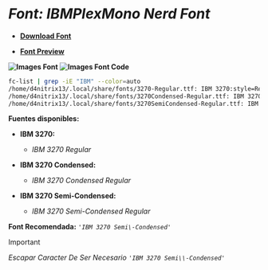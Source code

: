 <!-- Autor: Daniel Benjamin Perez Morales -->
<!-- GitHub: https://github.com/DanielBenjaminPerezMoralesDev13 -->
<!-- Gitlab: https://gitlab.com/DanielBenjaminPerezMoralesDev13 -->
<!-- Correo electrónico: danielperezdev@proton.me -->

# ***Font: IBMPlexMono Nerd Font***

- **[Download Font](https://github.com/ryanoasis/nerd-fonts/releases/download/v3.2.1/IBMPlexMono.zip "https://github.com/ryanoasis/nerd-fonts/releases/download/v3.2.1/IBMPlexMono.zip")**

- **[Font Preview](https://www.programmingfonts.org/#plex-mono "https://www.programmingfonts.org/#plex-mono")**

**![Images Font](../../Fonts/IBMPlexMono%20Nerd%20Font.png "Fonts/IBMPlexMono Nerd Font.png")**
**![Images Font Code](../../Font%20Images%20Code/IBMPlexMono%20Nerd%20Font%20Code.png "Font Images Code/IBMPlexMono Nerd Font Code.png")**

```bash
fc-list | grep -iE "IBM" --color=auto
/home/d4nitrix13/.local/share/fonts/3270-Regular.ttf: IBM 3270:style=Regular
/home/d4nitrix13/.local/share/fonts/3270Condensed-Regular.ttf: IBM 3270 Condensed:style=Condensed
/home/d4nitrix13/.local/share/fonts/3270SemiCondensed-Regular.ttf: IBM 3270 Semi\-Condensed:style=Condensed
```

**Fuentes disponibles:**

- **IBM 3270:**
  - *IBM 3270 Regular*

- **IBM 3270 Condensed:**
  - *IBM 3270 Condensed Regular*

- **IBM 3270 Semi-Condensed:**
  - *IBM 3270 Semi-Condensed Regular*

**Font Recomendada:** *`'IBM 3270 Semi\-Condensed'`*

> [!IMPORTANT]
> *Escapar Caracter De Ser Necesario `'IBM 3270 Semi\\-Condensed'`*
